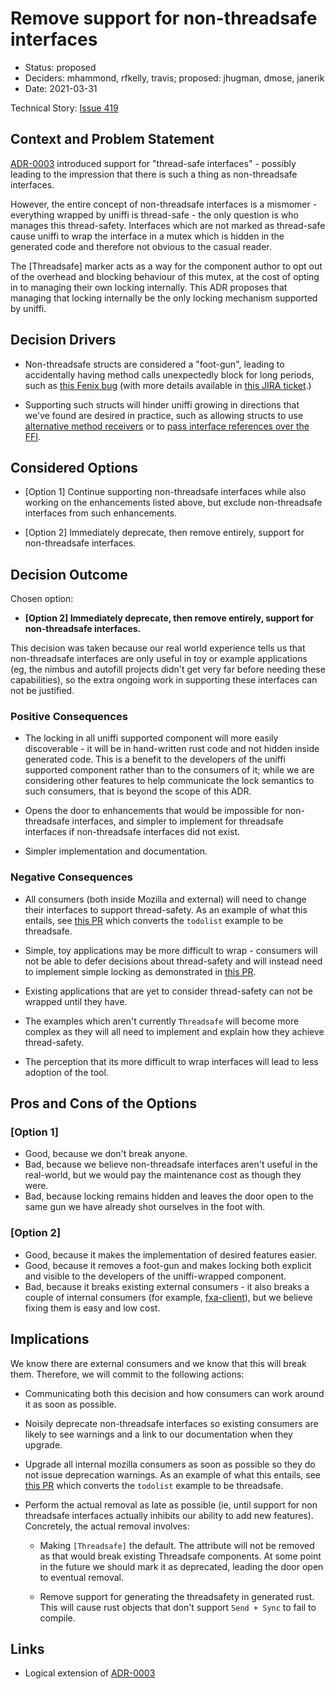 # Remove support for non-threadsafe interfaces

* Status: proposed
* Deciders: mhammond, rfkelly, travis; proposed: jhugman, dmose, janerik
* Date: 2021-03-31

Technical Story: [Issue 419](https://github.com/mozilla/uniffi-rs/issues/419)

## Context and Problem Statement

[ADR-0003](0003-threadsafe-interfaces.md) introduced support for "thread-safe
interfaces" - possibly leading to the impression that there is such a thing as
non-threadsafe interfaces.

However, the entire concept of non-threadsafe interfaces is a mismomer -
everything wrapped by uniffi is thread-safe - the only question is who manages
this thread-safety. Interfaces which are not marked as thread-safe cause uniffi
to wrap the interface in a mutex which is hidden in the generated code and
therefore not obvious to the casual reader.

The [Threadsafe] marker acts as a way for the component author to opt out of
the overhead and blocking behaviour of this mutex, at the cost of opting in to
managing their own locking internally. This ADR proposes that managing that
locking internally be the only locking mechanism supported by uniffi.

## Decision Drivers

* Non-threadsafe structs are considered a "foot-gun", leading to accidentally
  having method calls unexpectedly block for long periods, such as
  [this Fenix bug](https://github.com/mozilla-mobile/fenix/issues/17086)
  (with more details available in [this JIRA ticket](https://jira.mozilla.com/browse/SDK-157).)

* Supporting such structs will hinder uniffi growing in directions that we've
  found are desired in practice, such as allowing structs to use [alternative
  method receivers](https://github.com/mozilla/uniffi-rs/issues/417) or to
  [pass interface references over the FFI](https://github.com/mozilla/uniffi-rs/issues/419).

## Considered Options

* [Option 1] Continue supporting non-threadsafe interfaces while also working
  on the enhancements listed above, but exclude non-threadsafe interfaces from
  such enhancements.

* [Option 2] Immediately deprecate, then remove entirely, support for
  non-threadsafe interfaces.

## Decision Outcome

Chosen option:

* **[Option 2] Immediately deprecate, then remove entirely, support for
  non-threadsafe interfaces.**

This decision was taken because our real world experience tells us that
non-threadsafe interfaces are only useful in toy or example applications (eg,
the nimbus and autofill projects didn't get very far before needing these
capabilities), so the extra ongoing work in supporting these interfaces can not
be justified.

### Positive Consequences

* The locking in all uniffi supported component will more easily
  discoverable - it will be in hand-written rust code and not hidden inside
  generated code. This is a benefit to the developers of the uniffi supported
  component rather than to the consumers of it; while we are considering other
  features to help communicate the lock semantics to such consumers, that is
  beyond the scope of this ADR.

* Opens the door to enhancements that would be impossible for non-threadsafe
  interfaces, and simpler to implement for threadsafe interfaces if
  non-threadsafe interfaces did not exist.

* Simpler implementation and documentation.

### Negative Consequences

* All consumers (both inside Mozilla and external) will need to change their
  interfaces to support thread-safety. As an example of what this entails,
  see [this PR](https://github.com/mozilla/uniffi-rs/pull/422) which converts
  the `todolist` example to be threadsafe.

* Simple, toy applications may be more difficult to wrap - consumers will not
  be able to defer decisions about thread-safety and will instead need to
  implement simple locking as demonstrated in [this PR](
  https://github.com/mozilla/uniffi-rs/pull/422).

* Existing applications that are yet to consider thread-safety can not be
  wrapped until they have.

* The examples which aren't currently `Threadsafe` will become more complex
  as they will all need to implement and explain how they achieve thread-safety.

* The perception that its more difficult to wrap interfaces will lead to less
  adoption of the tool.

## Pros and Cons of the Options

### [Option 1]

* Good, because we don't break anyone.
* Bad, because we believe non-threadsafe interfaces aren't useful in the
  real-world, but we would pay the maintenance cost as though they were.
* Bad, because locking remains hidden and leaves the door open to the same
  gun we have already shot ourselves in the foot with.

### [Option 2]

* Good, because it makes the implementation of desired features easier.
* Good, because it removes a foot-gun and makes locking both explicit and
  visible to the developers of the uniffi-wrapped component.
* Bad, because it breaks existing external consumers - it also breaks a couple
  of internal consumers (for example, [fxa-client](
  https://github.com/mozilla/application-services/blob/f3f0cf6e3386bf3036b074dad3950389cbd05746/components/fxa-client/src/fxa_client.udl#L97)),
  but we believe fixing them is easy and low cost.

## Implications

We know there are external consumers and we know that this will break them.
Therefore, we will commit to the following actions:

* Communicating both this decision and how consumers can work around it as soon
  as possible.

* Noisily deprecate non-threadsafe interfaces so existing consumers are likely
  to see warnings and a link to our documentation when they upgrade.

* Upgrade all internal mozilla consumers as soon as possible so they do not
  issue deprecation warnings. As an example of what this entails,
  see [this PR](https://github.com/mozilla/uniffi-rs/pull/422) which converts
  the `todolist` example to be threadsafe.

* Perform the actual removal as late as possible (ie, until support for non
  threadsafe interfaces actually inhibits our ability to add new features).
  Concretely, the actual removal involves:

  * Making `[Threadsafe]` the default. The attribute will not be removed as
    that would break existing Threadsafe components. At some point in the
    future we should mark it as deprecated, leading the door open to eventual
    removal.

  * Remove support for generating the threadsafety in generated rust. This will
    cause rust objects that don't support `Send + Sync` to fail to compile.


## Links

* Logical extension of [ADR-0003](0003-threadsafe-interfaces.md)
